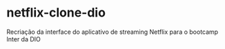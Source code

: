 # netflix-clone-dio
Recriação da interface do aplicativo de streaming Netflix para o bootcamp Inter da DIO
